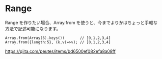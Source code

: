 # Range

Range を作りたい場合、Array.from を使うと、今までよりかはちょっと手軽な方法で記述可能になります。

```
Array.from(Array(5).keys())       // [0,1,2,3,4]
Array.from({length:5}, (k,v)=>v); // [0,1,2,3,4]
```

https://qiita.com/peutes/items/bd6500ef082efa8a08ff
